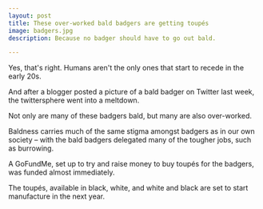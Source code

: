 ```yaml
---
layout: post
title: These over-worked bald badgers are getting toupés
image: badgers.jpg
description: Because no badger should have to go out bald.

---
```


Yes, that's right. Humans aren't the only ones that start to recede in the early 20s.

And after a blogger posted a picture of a bald badger on Twitter last week, the twittersphere went into a meltdown.

Not only are many of these badgers bald, but many are also over-worked.

Baldness carries much of the same stigma amongst badgers as in our own society – with the bald badgers delegated many of the tougher jobs, such as burrowing.

A GoFundMe, set up to try and raise money to buy toupés for the badgers, was funded almost immediately.

The toupés, available in black, white, and white and black are set to start manufacture in the next year.
